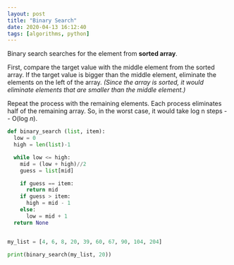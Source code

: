 ```yaml
---
layout: post
title: "Binary Search"
date: 2020-04-13 16:12:40
tags: [algorithms, python]
---
```



Binary search searches for the element from **sorted array**.

First, compare the target value with the middle element from the sorted array. If the target value is bigger than the middle element, eliminate the elements on the left of the array. *(Since the array is sorted, it would eliminate elements that are smaller than the middle element.)*

Repeat the process with the remaining elements. Each process eliminates half of the remaining array. So, in the worst case, it would take log n steps -- O(log *n*).


```python
def binary_search (list, item):
  low = 0
  high = len(list)-1

  while low <= high:
    mid = (low + high)//2
    guess = list[mid]

    if guess == item:
      return mid
    if guess > item:
      high = mid - 1
    else:
      low = mid + 1
  return None


my_list = [4, 6, 8, 20, 39, 60, 67, 90, 104, 204]

print(binary_search(my_list, 20))
```
